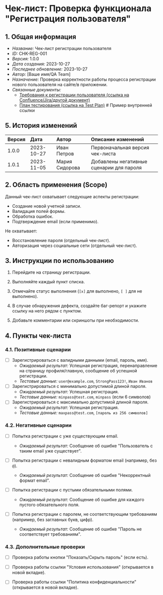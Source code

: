 # Чек-лист: Проверка функционала "Регистрация пользователя"

## 1. Общая информация

*   *Название:* Чек-лист регистрации пользователя
*   *ID:* CHK-REG-001
*   *Версия:* 1.0.0
*   *Дата создания:* 2023-10-27
*   *Последнее обновление:* 2023-10-27
*   *Автор:* [Ваше имя/QA Team]
*   *Назначение:* Проверка корректности работы процесса регистрации нового пользователя на сайте/в приложении.
*   *Связанные документы:*
    *   [Требования к регистрации пользователя (ссылка на Confluence/Jira/другой документ)](https://your-docs-platform.com/requirements/registration)
    *   [План тестирования (ссылка на Test Plan)](./../test_plan.md) # Пример внутренней ссылки

## 5. История изменений

| Версия | Дата       | Автор      | Описание изменений                                   |
| :----- | :--------- | :--------- | :--------------------------------------------------- |
| 1.0.0  | 2023-10-27 | Иван Петров | Первоначальная версия чек-листа                      |
| 1.0.1  | 2023-11-05 | Мария Сидорова | Добавлены негативные сценарии для пароля          |


## 2. Область применения (Scope)

Данный чек-лист охватывает следующие аспекты регистрации:
*   Создание новой учетной записи.
*   Валидация полей формы.
*   Обработка ошибок.
*   Подтверждение email (если применимо).

Не охватывает:
*   Восстановление пароля (отдельный чек-лист).
*   Авторизация через социальные сети (отдельный чек-лист).

## 3. Инструкции по использованию

1.  Перейдите на страницу регистрации.

2.  Выполняйте каждый пункт списка.

3.  Отмечайте статус выполнения (`[x]` для выполнено, `[ ]` для не выполнено).

4.  В случае обнаружения дефекта, создайте баг-репорт и укажите ссылку на него рядом с пунктом.

5.  Добавьте комментарии или скриншоты при необходимости.

## 4. Пункты чек-листа

### 4.1. Позитивные сценарии

*   [ ] Зарегистрироваться с валидными данными (email, пароль, имя).
    *   *Ожидаемый результат:* Успешная регистрация, перенаправление на страницу профиля/главную, сообщение об успешной регистрации.
    *   *Тестовые данные:* `user@example.com`, `StrongPass123!`, `Иван Иванов`
*   [ ] Зарегистрироваться с минимально допустимой длиной пароля.
    *   *Ожидаемый результат:* Успешная регистрация.
    *   *Тестовые данные:* `minpass@test.com`, `minpass` (если 6 символов)
*   [ ] Зарегистрироваться с максимально допустимой длиной пароля.
    *   *Ожидаемый результат:* Успешная регистрация.
    *   *Тестовые данные:* `maxpass@test.com`, `[пароль из 256 символов]`

### 4.2. Негативные сценарии

*   [ ] Попытка регистрации с уже существующим email.
    *   *Ожидаемый результат:* Сообщение об ошибке "Пользователь с таким email уже существует".
*   [ ] Попытка регистрации с невалидным форматом email (например, без `@`).
    *   *Ожидаемый результат:* Сообщение об ошибке "Некорректный формат email".

*   [ ] Попытка регистрации с пустыми обязательными полями.
    *   *Ожидаемый результат:* Сообщение об ошибке для каждого пустого обязательного поля.
*   [ ] Попытка регистрации с паролем, не соответствующим требованиям (например, без заглавных букв, цифр).
    *   *Ожидаемый результат:* Сообщение об ошибке "Пароль не соответствует требованиям".

### 4.3. Дополнительные проверки

*   [ ] Проверка работы кнопки "Показать/Скрыть пароль" (если есть).
*   [ ] Проверка работы ссылки "Условия использования" (открывается в новой вкладке).
*   [ ] Проверка работы ссылки "Политика конфиденциальности" (открывается в новой вкладке).

